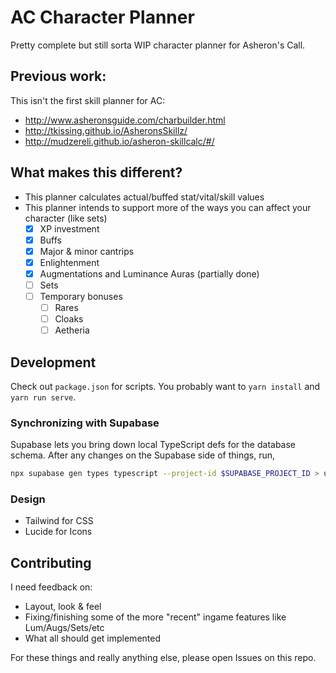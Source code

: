# AC Character Planner

Pretty complete but still sorta WIP character planner for Asheron's Call.

## Previous work:

This isn't the first skill planner for AC:

- http://www.asheronsguide.com/charbuilder.html
- http://tkissing.github.io/AsheronsSkillz/
- http://mudzereli.github.io/asheron-skillcalc/#/

## What makes this different?

- This planner calculates actual/buffed stat/vital/skill values
- This planner intends to support more of the ways you can affect your character (like sets)
  - [x] XP investment
  - [x] Buffs
  - [x] Major & minor cantrips
  - [x] Enlightenment
  - [x] Augmentations and Luminance Auras (partially done)
  - [ ] Sets
  - [ ] Temporary bonuses
    - [ ] Rares
    - [ ] Cloaks
    - [ ] Aetheria

## Development

Check out `package.json` for scripts. You probably want to `yarn install` and `yarn run serve`.

### Synchronizing with Supabase

Supabase lets you bring down local TypeScript defs for the database schema.
After any changes on the Supabase side of things, run,

```sh
npx supabase gen types typescript --project-id $SUPABASE_PROJECT_ID > utils/database-generated.types.ts
```

### Design

- Tailwind for CSS
- Lucide for Icons

## Contributing

I need feedback on:

- Layout, look & feel
- Fixing/finishing some of the more "recent" ingame features like Lum/Augs/Sets/etc
- What all should get implemented

For these things and really anything else, please open Issues on this repo.
